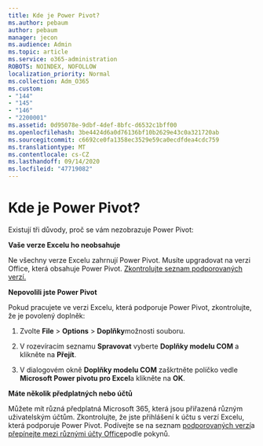 ```yaml
---
title: Kde je Power Pivot?
ms.author: pebaum
author: pebaum
manager: jecon
ms.audience: Admin
ms.topic: article
ms.service: o365-administration
ROBOTS: NOINDEX, NOFOLLOW
localization_priority: Normal
ms.collection: Adm_O365
ms.custom:
- "144"
- "145"
- "146"
- "2200001"
ms.assetid: 0d95078e-9dbf-4def-8bfc-d6532c1bff00
ms.openlocfilehash: 3be4424d6a0d76136bf10b2629e43c0a321720ab
ms.sourcegitcommit: c6692ce0fa1358ec3529e59ca0ecdfdea4cdc759
ms.translationtype: MT
ms.contentlocale: cs-CZ
ms.lasthandoff: 09/14/2020
ms.locfileid: "47719082"
---
```

# <a name="where-is-power-pivot"></a>Kde je Power Pivot?

Existují tři důvody, proč se vám nezobrazuje Power Pivot:
  
**Vaše verze Excelu ho neobsahuje**
  
Ne všechny verze Excelu zahrnují Power Pivot. Musíte upgradovat na verzi Office, která obsahuje Power Pivot. [Zkontrolujte seznam podporovaných verzí.](https://support.office.com/article/aa64e217-4b6e-410b-8337-20b87e1c2a4b.aspx)
  
**Nepovolili jste Power Pivot**
  
Pokud pracujete ve verzi Excelu, která podporuje Power Pivot, zkontrolujte, že je povolený doplněk:
  
1. Zvolte **File** \> **Options** \> **Doplňky**možnosti souboru.

2. V rozevíracím seznamu **Spravovat** vyberte **Doplňky modelu COM** a klikněte na **Přejít**.

3. V dialogovém okně **Doplňky modelu COM** zaškrtněte políčko vedle **Microsoft Power pivotu pro Excel**a klikněte na **OK**.

**Máte několik předplatných nebo účtů**
  
Můžete mít různá předplatná Microsoft 365, která jsou přiřazená různým uživatelským účtům. Zkontrolujte, že jste přihlášení k účtu s verzí Excelu, která podporuje Power Pivot. Podívejte se na seznam [podporovaných verzí](https://support.office.com/article/aa64e217-4b6e-410b-8337-20b87e1c2a4b.aspx)a [přepínejte mezi různými účty Office](https://support.office.com/article/b9582171-fd1f-4284-9846-bdd72bb28426.aspx#BKMK_WebSwitchAccounts)podle pokynů.

